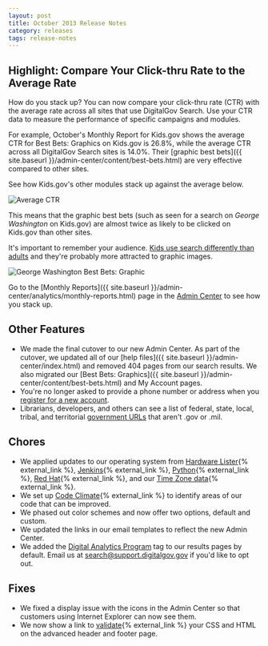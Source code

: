 ```yaml
---
layout: post
title: October 2013 Release Notes
category: releases
tags: release-notes
---
```


## Highlight: Compare Your Click-thru Rate to the Average Rate

How do you stack up? You can now compare your click-thru rate (CTR) with the average rate across all sites that use DigitalGov Search. Use your CTR data to measure the performance of specific campaigns and modules.

For example, October's Monthly Report for Kids.gov shows the average CTR for Best Bets: Graphics on Kids.gov is 26.8%, while the average CTR across all DigitalGov Search sites is 14.0%. Their [graphic best bets]({{ site.baseurl }}/admin-center/content/best-bets.html) are very effective compared to other sites.

See how Kids.gov's other modules stack up against the average below.

![Average CTR](https://d3qcdigd1fhos0.cloudfront.net/blog/img/releases-kidsgov-ctr.png)

This means that the graphic best bets (such as seen for a search on *George Washington* on Kids.gov) are almost twice as likely to be clicked on Kids.gov than other sites.

It's important to remember your audience. [Kids use search differently than adults](https://digitalgov.gov/2012/08/06/how-kids-search/) and they're probably more attracted to graphic images.

![George Washington Best Bets: Graphic](https://d3qcdigd1fhos0.cloudfront.net/blog/img/releases-kidsgov-bbg.png)

Go to the [Monthly Reports]({{ site.baseurl }}/admin-center/analytics/monthly-reports.html) page in the [Admin Center](https://search.usa.gov/sites/) to see how you stack up.

## Other Features

* We made the final cutover to our new Admin Center. As part of the cutover, we updated all of our [help files]({{ site.baseurl }}/admin-center/index.html) and removed 404 pages from our search results. We also migrated our [Best Bets: Graphics]({{ site.baseurl }}/admin-center/content/best-bets.html) and My Account pages.
* You're no longer asked to provide a phone number or address when you [register for a new account](https://search.usa.gov/signup).
* Librarians, developers, and others can see a list of federal, state, local, tribal, and territorial [government URLs](https://search.gov/developer/govt-urls.html) that aren't .gov or .mil.

## Chores

* We applied updates to our operating system from [Hardware Lister](http://ezix.org/project/wiki/HardwareLiSter){% external_link %}, [Jenkins](http://jenkins-ci.org/){% external_link %}, [Python](http://www.python.org/){% external_link %}, [Red Hat](http://www.redhat.com){% external_link %}, and our [Time Zone data](http://rpmfind.net/linux/rpm2html/search.php?query=tzdata){% external_link %}.
* We set up [Code Climate](https://codeclimate.com/){% external_link %} to identify areas of our code that can be improved.
* We phased out color schemes and now offer two options, default and custom.
* We updated the links in our email templates to reflect the new Admin Center.
* We added the [Digital Analytics Program](https://digitalgov.gov/services/dap/) tag to our results pages by default. Email us at <search@support.digitalgov.gov> if you'd like to opt out.

## Fixes

* We fixed a display issue with the icons in the Admin Center so that customers using Internet Explorer can now see them.
* We now show a link to [validate](http://validator.w3.org/nu/){% external_link %} your CSS and HTML on the advanced header and footer page.